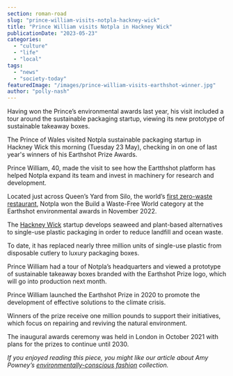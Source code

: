 ```yaml
---
section: roman-road
slug: "prince-william-visits-notpla-hackney-wick"
title: "Prince William visits Notpla in Hackney Wick"
publicationDate: "2023-05-23"
categories: 
  - "culture"
  - "life"
  - "local"
tags: 
  - "news"
  - "society-today"
featuredImage: "/images/prince-william-visits-earthshot-winner.jpg"
author: "polly-nash"
---
```


Having won the Prince’s environmental awards last year, his visit included a tour around the sustainable packaging startup, viewing its new prototype of sustainable takeaway boxes.

The Prince of Wales visited Notpla sustainable packaging startup in Hackney Wick this morning (Tuesday 23 May), checking in on one of last year's winners of his Earthshot Prize Awards. 

Prince William, 40, made the visit to see how the Eartthshot platform has helped Notpla expand its team and invest in machinery for research and development. 

Located just across Queen’s Yard from Silo, the world’s [first zero-waste restaurant](https://romanroadlondon.com/silo-zero-waste-hackney-wick-restaurant-review/), Notpla won the Build a Waste-Free World category at the Earthshot environmental awards in November 2022. 

The [Hackney Wick](https://romanroadlondon.com/hackney-wick-bars-restaurants-raves/) startup develops seaweed and plant-based alternatives to single-use plastic packaging in order to reduce landfill and ocean waste. 

To date, it has replaced nearly three million units of single-use plastic from disposable cutlery to luxury packaging boxes. 

Prince William had a tour of Notpla’s headquarters and viewed a prototype of sustainable takeaway boxes branded with the Earthshot Prize logo, which will go into production next month. 

Prince William launched the Earthshot Prize in 2020 to promote the development of effective solutions to the climate crisis. 

Winners of the prize receive one million pounds to support their initiatives, which focus on repairing and reviving the natural environment. 

The inaugural awards ceremony was held in London in October 2021 with plans for the prizes to continue until 2030. 

  
_If you enjoyed reading this piece, you might like our article about Amy Powney’s_ [_environmentally-conscious fashion_](https://romanroadlondon.com/amy-powney-mother-of-pearl-sustainable-fashion-reimagined-interview/) _collection._


